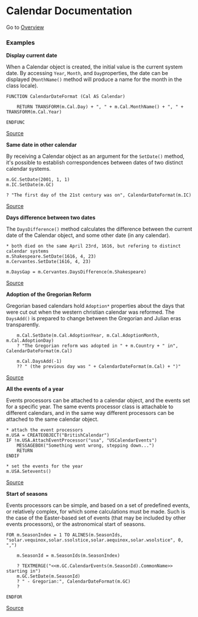 # Calendar Documentation

Go to [Overview](DOCUMENTATION.md "Overview")

### Examples

**Display current date**

When a Calendar object is created, the initial value is the current system date. By accessing `Year`, `Month`, and `Day`properties, the date can be displayed (`MonthName()` method will produce a name for the month in the class locale). 

```foxpro
FUNCTION CalendarDateFormat (Cal AS Calendar)

	RETURN TRANSFORM(m.Cal.Day) + ", " + m.Cal.MonthName() + ", " + TRANSFORM(m.Cal.Year)

ENDFUNC
```

[Source](examples/displayCurrentDate.prg "Source")


**Same date in other calendar**

By receiving a Calendar object as an argument for the `SetDate()` method, it's possible to establish correspondences between dates of two distinct calendar systems. 

```foxpro
m.GC.SetDate(2001, 1, 1)
m.IC.SetDate(m.GC)

? "The first day of the 21st century was on", CalendarDateFormat(m.IC)
```

[Source](examples/sameDate.prg "Source")

**Days difference between two dates**

The `DaysDifference()` method calculates the difference between the current date of the Calendar object, and some other date (in any calendar).

```foxpro
* both died on the same April 23rd, 1616, but refering to distinct calendar systems
m.Shakespeare.SetDate(1616, 4, 23)
m.Cervantes.SetDate(1616, 4, 23)

m.DaysGap = m.Cervantes.DaysDifference(m.Shakespeare)
```

[Source](examples/daysDifference.prg "Source")

**Adoption of the Gregorian Reform**

Gregorian based calendars hold `Adoption*` properties about the days that were cut out when the western christian calendar was reformed. The `DaysAdd()` is prepared to change between the Gregorian and Julian eras transparently. 

```foxpro
	m.Cal.SetDate(m.Cal.AdoptionYear, m.Cal.AdoptionMonth, m.Cal.AdoptionDay)
	? "The Gregorian reform was adopted in " + m.Country + " in", CalendarDateFormat(m.Cal)
	
	m.Cal.DaysAdd(-1)
	?? " (the previous day was " + CalendarDateFormat(m.Cal) + ")"
```

[Source](examples/gregorianReform.prg "Source")

**All the events of a year**

Events processors can be attached to a calendar object, and the events set for a specific year. The same events processor class is attachable to different calendars, and in the same way different processors can be attached to the same calendar object.

```foxpro
* attach the event processors
m.USA = CREATEOBJECT("BritishCalendar")
IF !m.USA.AttachEventProcessor("usa", "USCalendarEvents")
	MESSAGEBOX("Something went wrong, stepping down...")
	RETURN
ENDIF

* set the events for the year
m.USA.Setevents()
```

[Source](examples/yearEvents.prg "Source")

**Start of seasons**

Events processors can be simple, and based on a set of predefined events, or relatively complex, for which some calculations must be made. Such is the case of the Easter-based set of events (that may be included by other events processors), or the astronomical start of seasons.

```foxpro
FOR m.SeasonIndex = 1 TO ALINES(m.SeasonIds, "solar.vequinox,solar.ssolstice,solar.aequinox,solar.wsolstice", 0, ",")

	m.SeasonId = m.SeasonIds(m.SeasonIndex)

	? TEXTMERGE("<<m.GC.CalendarEvents(m.SeasonId).CommonName>> starting in")
	m.GC.SetDate(m.SeasonId)
	? " - Gregorian:", CalendarDateFormat(m.GC)
	?

ENDFOR
```

[Source](examples/seasons.prg "Source")
